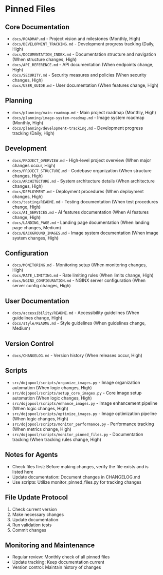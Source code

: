 # Pinned Files

## Core Documentation
- `docs/ROADMAP.md` - Project vision and milestones (Monthly, High)
- `docs/DEVELOPMENT_TRACKING.md` - Development progress tracking (Daily, High)
- `docs/DOCUMENTATION_INDEX.md` - Documentation structure and navigation (When structure changes, High)
- `docs/API_REFERENCE.md` - API documentation (When endpoints change, High)
- `docs/SECURITY.md` - Security measures and policies (When security changes, High)
- `docs/USER_GUIDE.md` - User documentation (When features change, High)

## Planning
- `docs/planning/main-roadmap.md` - Main project roadmap (Monthly, High)
- `docs/planning/image-system-roadmap.md` - Image system roadmap (Monthly, High)
- `docs/planning/development-tracking.md` - Development progress tracking (Daily, High)

## Development
- `docs/PROJECT_OVERVIEW.md` - High-level project overview (When major changes occur, High)
- `docs/PROJECT_STRUCTURE.md` - Codebase organization (When structure changes, High)
- `docs/ARCHITECTURE.md` - System architecture details (When architecture changes, High)
- `docs/DEPLOYMENT.md` - Deployment procedures (When deployment changes, High)
- `docs/testing/README.md` - Testing documentation (When test procedures change, High)
- `docs/AI_SERVICES.md` - AI features documentation (When AI features change, High)
- `docs/LANDING_PAGE.md` - Landing page documentation (When landing page changes, Medium)
- `docs/BACKGROUND_IMAGES.md` - Image system documentation (When image system changes, High)

## Configuration
- `docs/MONITORING.md` - Monitoring setup (When monitoring changes, High)
- `docs/RATE_LIMITING.md` - Rate limiting rules (When limits change, High)
- `docs/NGINX_CONFIGURATION.md` - NGINX server configuration (When server config changes, High)

## User Documentation
- `docs/accessibility/README.md` - Accessibility guidelines (When guidelines change, High)
- `docs/style/README.md` - Style guidelines (When guidelines change, Medium)

## Version Control
- `docs/CHANGELOG.md` - Version history (When releases occur, High)

## Scripts
- `src/dojopool/scripts/organize_images.py` - Image organization automation (When logic changes, High)
- `src/dojopool/scripts/setup_core_images.py` - Core image setup automation (When logic changes, High)
- `src/dojopool/scripts/enhance_images.py` - Image enhancement pipeline (When logic changes, High)
- `src/dojopool/scripts/optimize_images.py` - Image optimization pipeline (When logic changes, High)
- `src/dojopool/scripts/monitor_performance.py` - Performance tracking (When metrics change, High)
- `src/dojopool/scripts/monitor_pinned_files.py` - Documentation tracking (When tracking rules change, High)

## Notes for Agents
- Check files first: Before making changes, verify the file exists and is listed here
- Update documentation: Document changes in CHANGELOG.md
- Use scripts: Utilize monitor_pinned_files.py for tracking changes

## File Update Protocol
1. Check current version
2. Make necessary changes
3. Update documentation
4. Run validation tests
5. Commit changes

## Monitoring and Maintenance
- Regular review: Monthly check of all pinned files
- Update tracking: Keep documentation current
- Version control: Maintain history of changes 